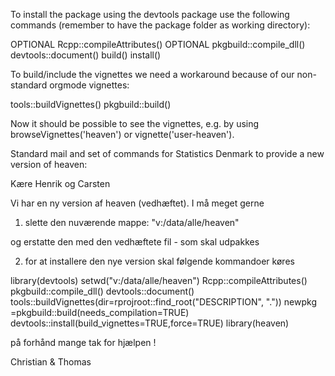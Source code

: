 To install the package using the devtools package use the following commands 
(remember to have the package folder as working directory):

OPTIONAL Rcpp::compileAttributes()
OPTIONAL pkgbuild::compile_dll()
devtools::document()
build()
install()


To build/include the vignettes we need a workaround because of our
non-standard orgmode vignettes:

tools::buildVignettes()
pkgbuild::build()

Now it should be possible to see the vignettes, e.g. by using
browseVignettes('heaven') or vignette('user-heaven').


Standard mail and set of commands for Statistics Denmark to provide a new version of heaven:

Kære Henrik og Carsten

Vi har en ny version af heaven (vedhæftet). I må meget gerne

1. slette den nuværende mappe:
"v:/data/alle/heaven"

og erstatte den med den vedhæftete fil - som skal udpakkes

2. for at installere den nye version skal følgende kommandoer køres

library(devtools)
setwd("v:/data/alle/heaven")
Rcpp::compileAttributes()
pkgbuild::compile_dll()
devtools::document()
tools::buildVignettes(dir=rprojroot::find_root("DESCRIPTION", "."))
newpkg =pkgbuild::build(needs_compilation=TRUE)
devtools::install(build_vignettes=TRUE,force=TRUE)
library(heaven)

på forhånd mange tak for hjælpen !

Christian & Thomas